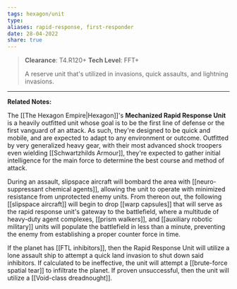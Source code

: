 ```yaml
---
tags: hexagon/unit
type: 
aliases: rapid-response, first-responder
date: 28-04-2022
share: true
---
```

> **Clearance**: T4.R120+
> **Tech Level**: FFT+
> 
> A reserve unit that's utilized in invasions, quick assaults, and lightning invasions.
---

**Related Notes:** 

The [[The Hexagon Empire|Hexagon]]'s **Mechanized Rapid Response Unit** is a heavily outfitted unit whose goal is to be the first line of defense or the first vanguard of an attack. As such, they're designed to be quick and mobile, and are expected to adapt to any environment or outcome. Outfitted by very generalized heavy gear, with their most advanced shock troopers even wielding [[Schwartzhilds Armour]], they're expected to gather initial intelligence for the main force to determine the best course and method of attack.

During an assault, slipspace aircraft will bombard the area with [[neuro-suppressant chemical agents]], allowing the unit to operate with minimized resistance from unprotected enemy units. From thereon out, the following [[slipspace aircraft]] will begin to drop [[warp capsules]] that will serve as the rapid response unit's gateway to the battlefield, where a multitude of heavy-duty agent complexes, [[prism walkers]], and [[auxiliary robotic military]] units will populate the battlefield in less than a minute, preventing the enemy from establishing a proper counter force in time.

If the planet has [[FTL inhibitors]], then the Rapid Response Unit will utilize a lone assault ship to attempt a quick land invasion to shut down said inhibitors. If calculated to be ineffective, the unit will attempt a [[brute-force spatial tear]] to infiltrate the planet. If proven unsuccessful, then the unit will utilize a [[Void-class dreadnought]].